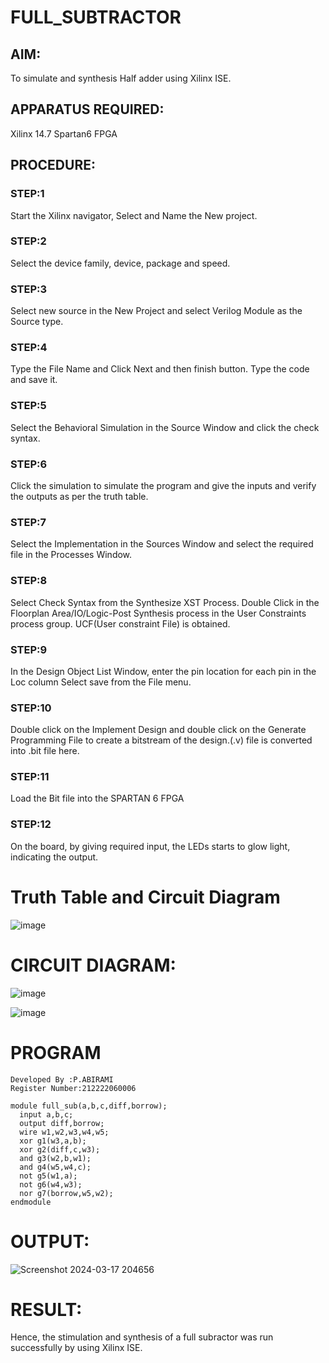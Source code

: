 # FULL_SUBTRACTOR
## AIM:
To simulate and synthesis Half adder using Xilinx ISE.
## APPARATUS REQUIRED: 
Xilinx 14.7 Spartan6 FPGA
## PROCEDURE: 
### STEP:1 
Start the Xilinx navigator, Select and Name the New project.
### STEP:2 
Select the device family, device, package and speed. 
### STEP:3 
Select new source in the New Project and select Verilog Module as the Source type.
### STEP:4 
Type the File Name and Click Next and then finish button. Type the code and save it. 
### STEP:5 
Select the Behavioral Simulation in the Source Window and click the check syntax. 
### STEP:6 
Click the simulation to simulate the program and give the inputs and verify the outputs as per the truth table.
### STEP:7 
Select the Implementation in the Sources Window and select the required file in the Processes Window.
### STEP:8 
Select Check Syntax from the Synthesize XST Process. Double Click in the Floorplan Area/IO/Logic-Post Synthesis process in the User Constraints process group. UCF(User constraint File) is obtained.
### STEP:9 
In the Design Object List Window, enter the pin location for each pin in the Loc column Select save from the File menu.
### STEP:10 
Double click on the Implement Design and double click on the Generate Programming File to create a bitstream of the design.(.v) file is converted into .bit file here.
### STEP:11 
Load the Bit file into the SPARTAN 6 FPGA
### STEP:12 
On the board, by giving required input, the LEDs starts to glow light, indicating the output.

# Truth Table and Circuit Diagram
![image](https://github.com/RESMIRNAIR/FULL_SUBTRACTOR/assets/154305926/351addef-f7bb-4862-9817-616a41b4c882)
# CIRCUIT DIAGRAM:
![image](https://github.com/RESMIRNAIR/FULL_SUBTRACTOR/assets/154305926/906152b8-63bc-4f70-9132-6b6b4420b22d)

![image](https://github.com/RESMIRNAIR/FULL_SUBTRACTOR/assets/154305926/7d480140-153a-4a7e-a6d2-5323c6bd4974)

# PROGRAM
```
Developed By :P.ABIRAMI
Register Number:212222060006
```
```
module full_sub(a,b,c,diff,borrow);
  input a,b,c;
  output diff,borrow;
  wire w1,w2,w3,w4,w5;
  xor g1(w3,a,b);
  xor g2(diff,c,w3);
  and g3(w2,b,w1);
  and g4(w5,w4,c);
  not g5(w1,a);
  not g6(w4,w3);
  nor g7(borrow,w5,w2);
endmodule
```
# OUTPUT:
![Screenshot 2024-03-17 204656](https://github.com/abiramipitchaimani/FULL_SUBTRACTOR/assets/163704307/3a180327-1bf0-412b-a666-ecb6afecddd8)

# RESULT:
Hence, the stimulation and synthesis of a full subractor was run successfully by using Xilinx ISE.



